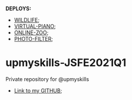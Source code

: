 **DEPLOYS:** 
- [WILDLIFE](https://rolling-scopes-school.github.io/upmyskills-JSFE2021Q1/wildlife);
- [VIRTUAL-PIANO](https://rolling-scopes-school.github.io/upmyskills-JSFE2021Q1/virtual-piano);
- [ONLINE-ZOO](https://rolling-scopes-school.github.io/upmyskills-JSFE2021Q1/online-zoo);
- [PHOTO-FILTER](https://rolling-scopes-school.github.io/upmyskills-JSFE2021Q1/photo-filter);

# upmyskills-JSFE2021Q1
Private repository for @upmyskills
- [Link to my GITHUB](https://github.com/upmyskills/);

